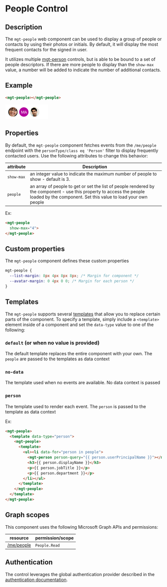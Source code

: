 # People Control

## Description

The `mgt-people` web component can be used to display a group of people or contacts by using their photos or initials. By default, it will display the most frequent contacts for the signed in user.

It utilizes multiple [mgt-person](./person.md) controls, but is able to be bound to a set of people descriptors. If there are more people to display than the `show-max` value, a number will be added to indicate the number of additional contacts.

## Example

```html
<mgt-people></mgt-people>
```

![mgt-people](./images/mgt-people.png)

## Properties

By default, the `mgt-people` component fetches events from the `/me/people` endpoint with the `personType/class eq 'Person'` filter to display frequently contacted users. Use the following attributes to change this behavior:

| attribute | Description |
| --- | --- |
| `show-max` | an integer value to indicate the maximum number of people to show - default is 3. |
| `people` | an array of people to get or set the list of people rendered by the component - use this property to access the people loaded by the component. Set this value to load your own people |

Ex:

```html
<mgt-people
  show-max="4">
</mgt-people>
```

## Custom properties

The `mgt-people` component defines these custom properties

```css
mgt-people {
  --list-margin: 8px 4px 8px 8px; /* Margin for component */
  --avatar-margin: 0 4px 0 0; /* Margin for each person */
}
```

## Templates

The `mgt-people` supports several [templates](../style.md) that allow you to replace certain parts of the component. To specify a template, simply include a `<template>` element inside of a component and set the `data-type` value to one of the following:


### `default` (or when no value is provided)

The default template replaces the entire component with your own. The `people` are passed to the templates as data context

### `no-data`

The template used when no events are available. No data context is passed

### `person`

The template used to render each event. The `person` is passed to the template as data context

Ex:

```html
<mgt-people>
  <template data-type="person">
    <mgt-people>
      <template>
        <ul><li data-for="person in people">
          <mgt-person person-query="{{ person.userPrincipalName }}"></mgt-person>
          <h3>{{ person.displayName }}</h3>
          <p>{{ person.jobTitle }}</p>
          <p>{{ person.department }}</p>
        </li></ul>
      </template>
    </mgt-people>
  </template>
</mgt-people>
```

## Graph scopes

This component uses the following Microsoft Graph APIs and permissions:

| resource | permission/scope |
| - | - |
| [/me/people](https://docs.microsoft.com/en-us/graph/api/user-list-people?view=graph-rest-1.0) | `People.Read` |

## Authentication

The control leverages the global authentication provider described in the [authentication documentation](./../providers.md).
